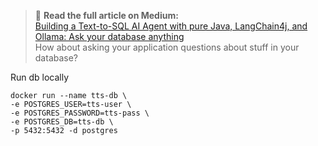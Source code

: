 > 📖 **Read the full article on Medium:**  
> [Building a Text-to-SQL AI Agent with pure Java, LangChain4j, and Ollama: Ask your database anything](https://itnext.io/building-a-text-to-sql-ai-agent-with-pure-java-langchain4j-and-ollama-ask-your-database-anything-5a643f9df632)  
> How about asking your application questions about stuff in your database?



Run db locally
```
docker run --name tts-db \
-e POSTGRES_USER=tts-user \
-e POSTGRES_PASSWORD=tts-pass \
-e POSTGRES_DB=tts-db \
-p 5432:5432 -d postgres
```

